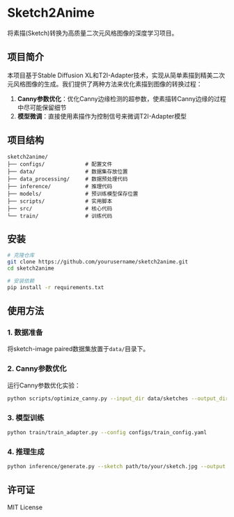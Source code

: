 # Sketch2Anime

将素描(Sketch)转换为高质量二次元风格图像的深度学习项目。

## 项目简介

本项目基于Stable Diffusion XL和T2I-Adapter技术，实现从简单素描到精美二次元风格图像的生成。我们提供了两种方法来优化素描到图像的转换过程：

1. **Canny参数优化**：优化Canny边缘检测的超参数，使素描转Canny边缘的过程中尽可能保留细节
2. **模型微调**：直接使用素描作为控制信号来微调T2I-Adapter模型

## 项目结构

```
sketch2anime/
├── configs/             # 配置文件
├── data/                # 数据集存放位置
├── data_processing/     # 数据预处理代码
├── inference/           # 推理代码
├── models/              # 预训练模型保存位置
├── scripts/             # 实用脚本
├── src/                 # 核心代码
└── train/               # 训练代码
```

## 安装

```bash
# 克隆仓库
git clone https://github.com/yourusername/sketch2anime.git
cd sketch2anime

# 安装依赖
pip install -r requirements.txt
```

## 使用方法

### 1. 数据准备

将sketch-image paired数据集放置于`data/`目录下。

### 2. Canny参数优化

运行Canny参数优化实验：

```bash
python scripts/optimize_canny.py --input_dir data/sketches --output_dir data/processed
```

### 3. 模型训练

```bash
python train/train_adapter.py --config configs/train_config.yaml
```

### 4. 推理生成

```bash
python inference/generate.py --sketch path/to/your/sketch.jpg --output output.png
```

## 许可证

MIT License 